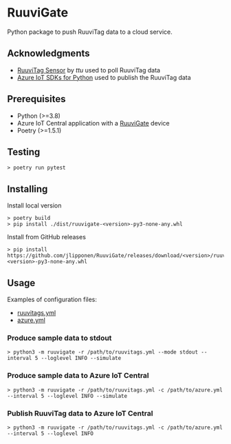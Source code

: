 # RuuviGate
Python package to push RuuviTag data to a cloud service.

## Acknowledgments
* [RuuviTag Sensor](https://github.com/ttu/ruuvitag-sensor) by _ttu_ used to poll RuuviTag data
* [Azure IoT SDKs for Python](https://github.com/Azure/azure-iot-sdk-python) used to publish the RuuviTag data

## Prerequisites
* Python (>=3.8)
* Azure IoT Central application with a [RuuviGate](./resources/azure-iot-central/RuuviGate.json) device
* Poetry (>=1.5.1)

## Testing
```
> poetry run pytest
```

## Installing
Install local version
```
> poetry build
> pip install ./dist/ruuvigate-<version>-py3-none-any.whl
```
Install from GitHub releases
```
> pip install https://github.com/jlipponen/RuuviGate/releases/download/<version>/ruuvigate-<version>-py3-none-any.whl
```

## Usage
Examples of configuration files:
- [ruuvitags.yml](./resources/ruuvitags.yml)
- [azure.yml](./resources/azure-iot-central/azure.yml)

### Produce sample data to stdout
```
> python3 -m ruuvigate -r /path/to/ruuvitags.yml --mode stdout --interval 5 --loglevel INFO --simulate
```

### Produce sample data to Azure IoT Central
```
> python3 -m ruuvigate -r /path/to/ruuvitags.yml -c /path/to/azure.yml --interval 5 --loglevel INFO --simulate
```

### Publish RuuviTag data to Azure IoT Central
```
> python3 -m ruuvigate -r /path/to/ruuvitags.yml -c /path/to/azure.yml --interval 5 --loglevel INFO
```
